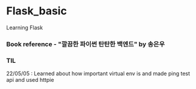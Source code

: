 # Flask_basic
Learning Flask

### Book reference - "깔끔한 파이썬 탄탄한 백엔드" by 송은우

### TIL
22/05/05 : Learned about how important virtual env is and made ping test api and used httpie
